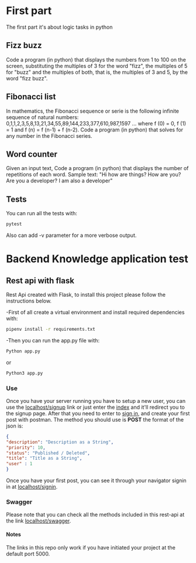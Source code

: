 # First part
The first part it's about logic tasks in python
## Fizz buzz
Code a program (in python) that displays the numbers from 1 to 100 on the
screen, substituting the multiples of 3 for the word "fizz", the multiples of 5 for
"buzz" and the multiples of both, that is, the multiples of 3 and 5, by the word
"fizz buzz".
## Fibonacci list
In mathematics, the Fibonacci sequence or serie is the following infinite sequence
of natural numbers: 0,1,1,2,3,5,8,13,21,34,55,89,144,233,377,610,987,1597 ...
where f (0) = 0, f (1) = 1 and f (n) = f (n-1) + f (n-2).
Code a program (in python) that solves for any number in the Fibonacci series.
## Word counter
Given an input text, Code a program (in python) that displays the number of
repetitions of each word.
Sample text: "Hi how are things? How are you? Are you a developer? I am also a
developer"
## Tests
You can run all the tests with:
```bash
pytest
```
Also can add -v parameter for a more verbose output.

# Backend Knowledge application test
## Rest api with flask
Rest Api created with Flask, to install this project please follow the instructions below.

-First of all create a virtual environment and install required dependencies with:
```bash
pipenv install -r requirements.txt
```
-Then you can run the app.py file with: 
```bash
Python app.py
```
or 
 ```bash
Python3 app.py
```
### Use
Once you have your server running you have to setup a new user, you can use the [localhost/signup](http://localhost:5000/signup) link or just enter the [index](http://localhost:5000) and it'll redirect you to the signup page. After that you need to enter to [sign in](http://localhost:5000/signin), and create your first post with postman. The method you should use is <strong>POST</strong> the format of the json is:

```JSON
{
"description": "Description as a String",
"priority": 10,
"status": "Published / Deleted",
"title": "Title as a String",
"user" : 1
}
```
Once you have your first post, you can see it through your navigator signin in at [localhost/signin](http://localhost:5000/signin).
### Swagger

Please note that you can check all the methods included in this rest-api at the link [localhost/swagger](http://localhost:5000/swagger).

#### Notes

The links in this repo only work if you have initiated your project at the default port 5000.